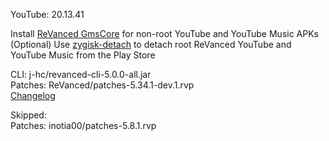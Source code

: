 YouTube: 20.13.41  

Install [ReVanced GmsCore](https://github.com/ReVanced/GmsCore/releases/latest) for non-root YouTube and YouTube Music APKs  
(Optional) Use [zygisk-detach](https://github.com/j-hc/zygisk-detach/releases/latest) to detach root ReVanced YouTube and YouTube Music from the Play Store
  
CLI: j-hc/revanced-cli-5.0.0-all.jar  
Patches: ReVanced/patches-5.34.1-dev.1.rvp  
[Changelog](https://github.com/ReVanced/revanced-patches/releases/tag/v5.34.1-dev.1)  

Skipped:  
Patches: inotia00/patches-5.8.1.rvp        
